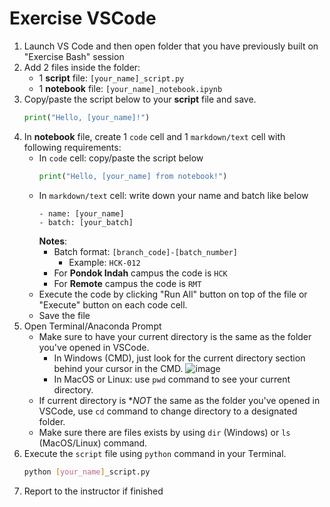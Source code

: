 # Exercise VSCode

1. Launch VS Code and then open folder that you have previously built on "Exercise Bash" session
2. Add 2 files inside the folder:
   - 1 **script** file: `[your_name]_script.py`
   - 1 **notebook** file: `[your_name]_notebook.ipynb`
3. Copy/paste the script below to your **script** file and save.
   ```py
   print("Hello, [your_name]!")
   ```
4. In **notebook** file, create 1 `code` cell and 1 `markdown/text` cell with following requirements:
   - In `code` cell: copy/paste the script below
     ```py
     print("Hello, [your_name] from notebook!")
     ```
   - In `markdown/text` cell: write down your name and batch like below
     ```
     - name: [your_name]
     - batch: [your_batch]
     ```
     **Notes**:
     - Batch format: `[branch_code]-[batch_number]`
        - Example: `HCK-012`
     - For **Pondok Indah** campus the code is `HCK`
     - For **Remote** campus the code is `RMT`
   - Execute the code by clicking "Run All" button on top of the file or "Execute" button on each code cell. 
   - Save the file
5. Open Terminal/Anaconda Prompt
   - Make sure to have your current directory is the same as the folder you've opened in VSCode.
      - In Windows (CMD), just look for the current directory section behind your cursor in the CMD.
        ![image](https://storage.googleapis.com/static.configserverfirewall.com/images/windows10/cmd/print-working-directory-windows.webp)
      - In MacOS or Linux: use `pwd` command to see your current directory.
   - If current directory is **NOT* the same as the folder you've opened in VSCode, use `cd` command to change directory to a designated folder.
   - Make sure there are files exists by using `dir` (Windows) or `ls` (MacOS/Linux) command.
6. Execute the `script` file using `python` command in your Terminal.
   ```bash
   python [your_name]_script.py
   ```
7. Report to the instructor if finished
     
